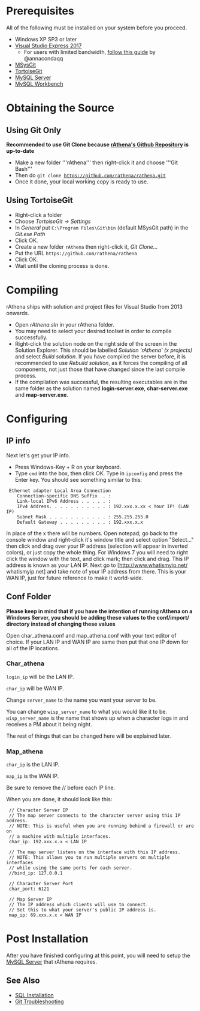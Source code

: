 # Prerequisites
All of the following must be installed on your system before you proceed.
* Windows XP SP3 or later
* [Visual Studio Express 2017](https://www.visualstudio.com/vs/visual-studio-express/)
  * For users with limited bandwidth, [follow this guide](https://rathena.org/board/topic/111269-guide-lightweight-compiler-for-windows-for-replacement-heavy-visual-studio-ide-compile-rathena-faster-save-your-bandwidth-and-disk-space/) by @annacondaqq
* [MSysGit](http://msysgit.github.io/)
* [TortoiseGit](http://code.google.com/p/tortoisegit/)
* [MySQL Server](http://www.mysql.com/downloads/mysql/)
* [MySQL Workbench](http://www.mysql.com/downloads/workbench/)

# Obtaining the Source
## Using Git Only
**Recommended to use Git Clone because [rAthena's Github Repository](https://github.com/rathena/rathena) is up-to-date**
* Make a new folder '''rAthena''' then right-click it and choose '''Git Bash'''
* Then do <code>git clone https://github.com/rathena/rathena.git</code>
* Once it done, your local working copy is ready to use.

## Using TortoiseGit
* Right-click a folder
* Choose _TortoiseGit -> Settings_
* In _General_ put `C:\Program Files\Git\bin` (default MSysGit path) in the _Git.exe Path_
* Click OK.
* Create a new folder `rAthena` then right-click it, _Git Clone..._
* Put the URL `https://github.com/rathena/rathena`
* Click OK.
* Wait until the cloning process is done.

# Compiling

rAthena ships with solution and project files for Visual Studio from 2013 onwards.

* Open _rAthena.sln_ in your rAthena folder.
* You may need to select your desired toolset in order to compile successfully. 
* Right-click the solution node on the right side of the screen in the Solution Explorer. This should be labelled _Solution 'rAthena' (x projects)_ and select _Build solution_. If you have compiled the server before, it is recommended to use _Rebuild solution_, as it forces the compiling of all components, not just those that have changed since the last compile process.
* If the compilation was successful, the resulting executables are in the same folder as the solution named **login-server.exe**, **char-server.exe** and **map-server.exe**.


# Configuring
## IP info
Next let's get your IP info.
* Press Windows-Key + R on your keyboard.
* Type `cmd` into the box, then click OK.
Type in `ipconfig` and press the Enter key.
You should see something similar to this:
```
 Ethernet adapter Local Area Connection
    Connection-specific DNS Suffix  . :
    Link-local IPv6 Address . . . . . : 
    IPv4 Address. . . . . . . . . . . : 192.xxx.x.xx < Your IP! (LAN IP)
    Subnet Mask . . . . . . . . . . . : 255.255.255.0
    Default Gateway . . . . . . . . . : 192.xxx.x.x
```

In place of the x there will be numbers. Open notepad; go back to the console window and right-click it's window title and select option "Select..." then click and drag over your IP address (selection will appear in inverted colors), or just copy the whole thing. For Windows 7 you will need to right click the window with the text, and click mark; then click and drag. This IP address is known as your LAN IP. Next go to [http://www.whatismyip.net/ whatismyip.net] and take note of your IP address from there. This is your WAN IP, just for future reference to make it world-wide.

## Conf Folder
**Please keep in mind that if you have the intention of running rAthena on a Windows Server, you should be adding these values to the conf/import/ directory instead of changing these values**

Open char_athena.conf and map_athena.conf with your text editor of choice. If your LAN IP and WAN IP are same then put that one IP down for all of the IP locations.

### Char_athena
`login_ip` will be the LAN IP.

`char_ip` will be WAN IP. 

Change `server_name` to the name you want your server to be.

You can change `wisp_server_name` to what you would like it to be. `wisp_server_name` is the name that shows up when a character logs in and receives a PM about it being night.

The rest of things that can be changed here will be explained later.

### Map_athena
`char_ip` is the LAN IP. 

`map_ip` is the WAN IP. 

Be sure to remove the // before each IP line.

When you are done, it should look like this:
```
 // Character Server IP
 // The map server connects to the character server using this IP address.
 // NOTE: This is useful when you are running behind a firewall or are on
 // a machine with multiple interfaces.
 char_ip: 192.xxx.x.x < LAN IP
 
 // The map server listens on the interface with this IP address.
 // NOTE: This allows you to run multiple servers on multiple interfaces
 // while using the same ports for each server.
 //bind_ip: 127.0.0.1
 
 // Character Server Port
 char_port: 6121
 
 // Map Server IP
 // The IP address which clients will use to connect.
 // Set this to what your server's public IP address is.
 map_ip: 69.xxx.x.x < WAN IP
```

# Post Installation
After you have finished configuring at this point, you will need to setup the [MySQL Server](SQL_Installation) that rAthena requires.


## See Also
* [SQL Installation](Install-MySQL)
* [Git Troubleshooting](GIT_Troubleshooting)